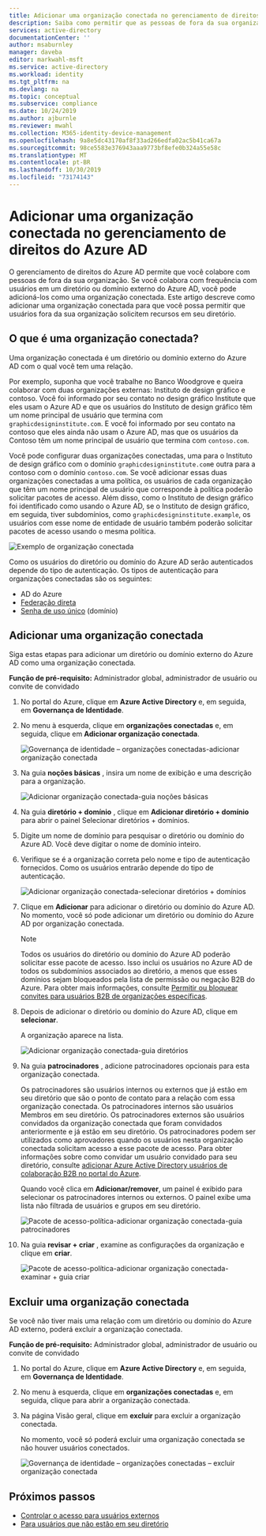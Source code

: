```yaml
---
title: Adicionar uma organização conectada no gerenciamento de direitos do Azure AD-Azure Active Directory
description: Saiba como permitir que as pessoas de fora da sua organização solicitem pacotes de acesso para que você possa colaborar em projetos.
services: active-directory
documentationCenter: ''
author: msaburnley
manager: daveba
editor: markwahl-msft
ms.service: active-directory
ms.workload: identity
ms.tgt_pltfrm: na
ms.devlang: na
ms.topic: conceptual
ms.subservice: compliance
ms.date: 10/24/2019
ms.author: ajburnle
ms.reviewer: mwahl
ms.collection: M365-identity-device-management
ms.openlocfilehash: 9a8e5dc43170af8f33ad266edfa02ac5b41ca67a
ms.sourcegitcommit: 98ce5583e376943aaa9773bf8efe0b324a55e58c
ms.translationtype: MT
ms.contentlocale: pt-BR
ms.lasthandoff: 10/30/2019
ms.locfileid: "73174143"
---
```

# <a name="add-a-connected-organization-in-azure-ad-entitlement-management"></a>Adicionar uma organização conectada no gerenciamento de direitos do Azure AD

O gerenciamento de direitos do Azure AD permite que você colabore com pessoas de fora da sua organização. Se você colabora com frequência com usuários em um diretório ou domínio externo do Azure AD, você pode adicioná-los como uma organização conectada. Este artigo descreve como adicionar uma organização conectada para que você possa permitir que usuários fora da sua organização solicitem recursos em seu diretório.

## <a name="what-is-a-connected-organization"></a>O que é uma organização conectada?

Uma organização conectada é um diretório ou domínio externo do Azure AD com o qual você tem uma relação.

Por exemplo, suponha que você trabalhe no Banco Woodgrove e queira colaborar com duas organizações externas: Instituto de design gráfico e contoso. Você foi informado por seu contato no design gráfico Institute que eles usam o Azure AD e que os usuários do Instituto de design gráfico têm um nome principal de usuário que termina com `graphicdesigninstitute.com`. E você foi informado por seu contato na contoso que eles ainda não usam o Azure AD, mas que os usuários da Contoso têm um nome principal de usuário que termina com `contoso.com`.

Você pode configurar duas organizações conectadas, uma para o Instituto de design gráfico com o domínio `graphicdesigninstitute.com`e outra para a contoso com o domínio `contoso.com`. Se você adicionar essas duas organizações conectadas a uma política, os usuários de cada organização que têm um nome principal de usuário que corresponde à política poderão solicitar pacotes de acesso. Além disso, como o Instituto de design gráfico foi identificado como usando o Azure AD, se o Instituto de design gráfico, em seguida, tiver subdomínios, como `graphicdesigninstitute.example`, os usuários com esse nome de entidade de usuário também poderão solicitar pacotes de acesso usando o mesma política.

![Exemplo de organização conectada](./media/entitlement-management-organization/connected-organization-example.png)

Como os usuários do diretório ou domínio do Azure AD serão autenticados depende do tipo de autenticação. Os tipos de autenticação para organizações conectadas são os seguintes:

- AD do Azure
- [Federação direta](../b2b/direct-federation.md)
- [Senha de uso único](../b2b/one-time-passcode.md) (domínio)

## <a name="add-a-connected-organization"></a>Adicionar uma organização conectada

Siga estas etapas para adicionar um diretório ou domínio externo do Azure AD como uma organização conectada.

**Função de pré-requisito:** Administrador global, administrador de usuário ou convite de convidado

1. No portal do Azure, clique em **Azure Active Directory** e, em seguida, em **Governança de Identidade**.

1. No menu à esquerda, clique em **organizações conectadas** e, em seguida, clique em **Adicionar organização conectada**.

    ![Governança de identidade – organizações conectadas-adicionar organização conectada](./media/entitlement-management-organization/connected-organization.png)

1. Na guia **noções básicas** , insira um nome de exibição e uma descrição para a organização.

    ![Adicionar organização conectada-guia noções básicas](./media/entitlement-management-organization/organization-basics.png)

1. Na guia **diretório + domínio** , clique em **Adicionar diretório + domínio** para abrir o painel Selecionar diretórios + domínios.

1. Digite um nome de domínio para pesquisar o diretório ou domínio do Azure AD. Você deve digitar o nome de domínio inteiro.

1. Verifique se é a organização correta pelo nome e tipo de autenticação fornecidos. Como os usuários entrarão depende do tipo de autenticação.

    ![Adicionar organização conectada-selecionar diretórios + domínios](./media/entitlement-management-organization/organization-select-directories-domains.png)

1. Clique em **Adicionar** para adicionar o diretório ou domínio do Azure AD. No momento, você só pode adicionar um diretório ou domínio do Azure AD por organização conectada.

    > [!NOTE]
    > Todos os usuários do diretório ou domínio do Azure AD poderão solicitar esse pacote de acesso. Isso inclui os usuários no Azure AD de todos os subdomínios associados ao diretório, a menos que esses domínios sejam bloqueados pela lista de permissão ou negação B2B do Azure. Para obter mais informações, consulte [Permitir ou bloquear convites para usuários B2B de organizações específicas](../b2b/allow-deny-list.md).

1. Depois de adicionar o diretório ou domínio do Azure AD, clique em **selecionar**.

    A organização aparece na lista.

    ![Adicionar organização conectada-guia diretórios](./media/entitlement-management-organization/organization-directory-domain.png)

1. Na guia **patrocinadores** , adicione patrocinadores opcionais para esta organização conectada.

    Os patrocinadores são usuários internos ou externos que já estão em seu diretório que são o ponto de contato para a relação com essa organização conectada. Os patrocinadores internos são usuários Membros em seu diretório. Os patrocinadores externos são usuários convidados da organização conectada que foram convidados anteriormente e já estão em seu diretório. Os patrocinadores podem ser utilizados como aprovadores quando os usuários nesta organização conectada solicitam acesso a esse pacote de acesso. Para obter informações sobre como convidar um usuário convidado para seu diretório, consulte [adicionar Azure Active Directory usuários de colaboração B2B no portal do Azure](../b2b/add-users-administrator.md).

    Quando você clica em **Adicionar/remover**, um painel é exibido para selecionar os patrocinadores internos ou externos. O painel exibe uma lista não filtrada de usuários e grupos em seu diretório.

    ![Pacote de acesso-política-adicionar organização conectada-guia patrocinadores](./media/entitlement-management-organization/organization-sponsors.png)

1. Na guia **revisar + criar** , examine as configurações da organização e clique em **criar**.

    ![Pacote de acesso-política-adicionar organização conectada-examinar + guia criar](./media/entitlement-management-organization/organization-review-create.png)

## <a name="delete-a-connected-organization"></a>Excluir uma organização conectada

Se você não tiver mais uma relação com um diretório ou domínio do Azure AD externo, poderá excluir a organização conectada.

**Função de pré-requisito:** Administrador global, administrador de usuário ou convite de convidado

1. No portal do Azure, clique em **Azure Active Directory** e, em seguida, em **Governança de Identidade**.

1. No menu à esquerda, clique em **organizações conectadas** e, em seguida, clique para abrir a organização conectada.

1. Na página Visão geral, clique em **excluir** para excluir a organização conectada.

    No momento, você só poderá excluir uma organização conectada se não houver usuários conectados.

    ![Governança de identidade – organizações conectadas – excluir organização conectada](./media/entitlement-management-organization/organization-delete.png)

## <a name="next-steps"></a>Próximos passos

- [Controlar o acesso para usuários externos](entitlement-management-organization.md)
- [Para usuários que não estão em seu diretório](entitlement-management-access-package-request-policy.md#for-users-not-in-your-directory)
